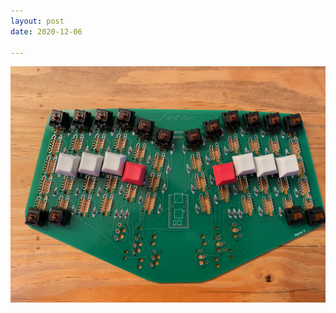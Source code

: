 ```yaml
---
layout: post
date: 2020-12-06

---
```

<img src="/assets/images/2020-12-06-mechanical-keyboard.jpeg" />
